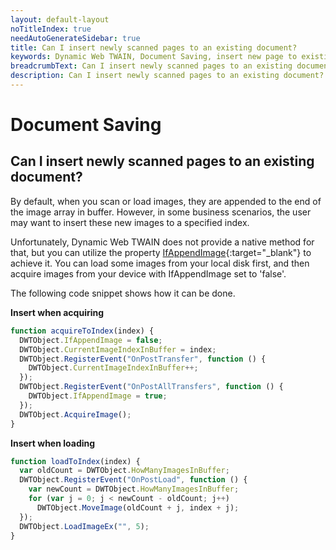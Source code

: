 ```yaml
---
layout: default-layout
noTitleIndex: true
needAutoGenerateSidebar: true
title: Can I insert newly scanned pages to an existing document?
keywords: Dynamic Web TWAIN, Document Saving, insert new page to existing document
breadcrumbText: Can I insert newly scanned pages to an existing document?
description: Can I insert newly scanned pages to an existing document?
---
```


# Document Saving

## Can I insert newly scanned pages to an existing document?

By default, when you scan or load images, they are appended to the end of the image array in buffer. However, in some business scenarios, the user may want to insert these new images to a specified index.  

Unfortunately, Dynamic Web TWAIN does not provide a native method for that, but you can utilize the property [IfAppendImage](/_articles/info/api/WebTwain_Acquire.md#ifappendimage){:target="_blank"} to achieve it. You can load some images from your local disk first, and then acquire images from your device with IfAppendImage set to 'false'. 

The following code snippet shows how it can be done.

<strong>Insert when acquiring</strong>

```javascript
function acquireToIndex(index) {
  DWTObject.IfAppendImage = false;
  DWTObject.CurrentImageIndexInBuffer = index;
  DWTObject.RegisterEvent("OnPostTransfer", function () {
    DWTObject.CurrentImageIndexInBuffer++;
  });
  DWTObject.RegisterEvent("OnPostAllTransfers", function () {
    DWTObject.IfAppendImage = true;
  });
  DWTObject.AcquireImage();
}
```

<strong>Insert when loading</strong>

```javascript
function loadToIndex(index) {
  var oldCount = DWTObject.HowManyImagesInBuffer;
  DWTObject.RegisterEvent("OnPostLoad", function () {
    var newCount = DWTObject.HowManyImagesInBuffer;
    for (var j = 0; j < newCount - oldCount; j++)
      DWTObject.MoveImage(oldCount + j, index + j);
  });
  DWTObject.LoadImageEx("", 5);
}
```
